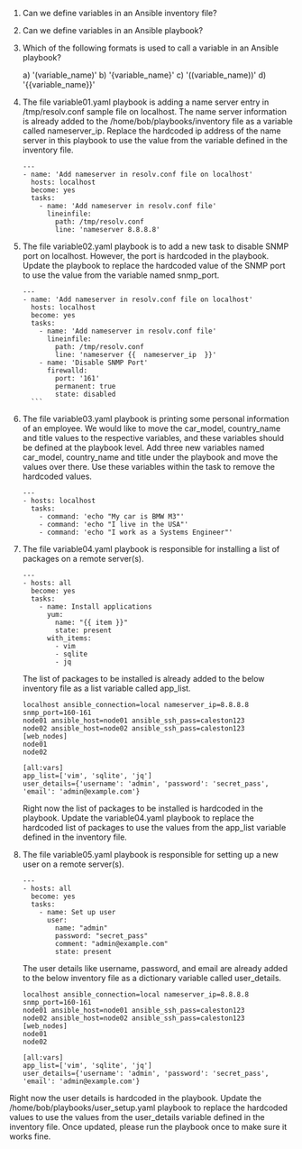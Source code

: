 1) Can we define variables in an Ansible inventory file?
2) Can we define variables in an Ansible playbook?
3) Which of the following formats is used to call a variable in an Ansible playbook?

   a) '(variable_name)'
   b) '{variable_name}'
   c) '((variable_name))'
   d) '{{variable_name}}'

4) The file variable01.yaml playbook is adding a name server entry in /tmp/resolv.conf sample file on localhost.
   The name server information is already added to the /home/bob/playbooks/inventory file as a variable called nameserver_ip.
    Replace the hardcoded ip address of the name server in this playbook to use the value from the variable defined in the inventory file.
   
     ```
     ---
     - name: 'Add nameserver in resolv.conf file on localhost'
       hosts: localhost
       become: yes
       tasks:
         - name: 'Add nameserver in resolv.conf file'
           lineinfile:
             path: /tmp/resolv.conf
             line: 'nameserver 8.8.8.8'
      ```
5) The file variable02.yaml playbook is to add a new task to disable SNMP port on localhost.
   However, the port is hardcoded in the playbook. Update the playbook to replace the hardcoded value of the SNMP port to use the value from the variable named snmp_port.

     ```
     ---
     - name: 'Add nameserver in resolv.conf file on localhost'
       hosts: localhost
       become: yes
       tasks:
         - name: 'Add nameserver in resolv.conf file'
           lineinfile:
             path: /tmp/resolv.conf
             line: 'nameserver {{  nameserver_ip  }}'
         - name: 'Disable SNMP Port'
           firewalld:
             port: '161'
             permanent: true
             state: disabled
       ```

 6) The file variable03.yaml playbook is printing some personal information of an employee. We would like to move the car_model, country_name and title values to the 
    respective variables, and these variables should be defined at the playbook level.
    Add three new variables named car_model, country_name and title under the playbook and move the values over there. Use these variables within the task to remove the 
    hardcoded values.

     ```
     ---
     - hosts: localhost
       tasks:
         - command: 'echo "My car is BMW M3"'
         - command: 'echo "I live in the USA"'
         - command: 'echo "I work as a Systems Engineer"'
     ```

7)  The file variable04.yaml playbook is responsible for installing a list of packages on a remote server(s). 

    ```
    ---
    - hosts: all
      become: yes
      tasks:
        - name: Install applications
          yum:
            name: "{{ item }}"
            state: present
          with_items:
            - vim
            - sqlite
            - jq
       ```
      The list of packages to be installed is already added to the below inventory file as a list variable called app_list.
       ```
       localhost ansible_connection=local nameserver_ip=8.8.8.8 snmp_port=160-161
       node01 ansible_host=node01 ansible_ssh_pass=caleston123
       node02 ansible_host=node02 ansible_ssh_pass=caleston123
       [web_nodes]
       node01
       node02

       [all:vars]
       app_list=['vim', 'sqlite', 'jq']
       user_details={'username': 'admin', 'password': 'secret_pass', 'email': 'admin@example.com'}
       ```
       
    Right now the list of packages to be installed is hardcoded in the playbook. Update the variable04.yaml playbook to replace the hardcoded list of 
    packages to use the values from the app_list variable defined in the inventory file.

8) The file variable05.yaml  playbook is responsible for setting up a new user on a remote server(s).
    ```
    ---
    - hosts: all
      become: yes
      tasks:
        - name: Set up user
          user:
            name: "admin"
            password: "secret_pass"
            comment: "admin@example.com"
            state: present
      ```
   The user details like username, password, and email are already added to the below inventory file as a dictionary variable called user_details.

     ```
     localhost ansible_connection=local nameserver_ip=8.8.8.8 snmp_port=160-161
     node01 ansible_host=node01 ansible_ssh_pass=caleston123
     node02 ansible_host=node02 ansible_ssh_pass=caleston123
     [web_nodes]
     node01
     node02

     [all:vars]
     app_list=['vim', 'sqlite', 'jq']
     user_details={'username': 'admin', 'password': 'secret_pass', 'email': 'admin@example.com'}
     ```

Right now the user details is hardcoded in the playbook. Update the /home/bob/playbooks/user_setup.yaml playbook to replace the hardcoded values to use the values from the user_details variable defined in the inventory file. Once updated, please run the playbook once to make sure it works fine.


